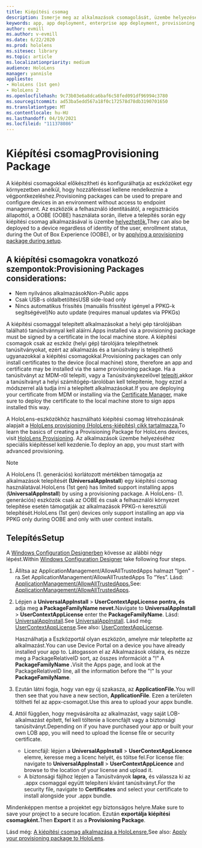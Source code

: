 ```yaml
---
title: Kiépítési csomag
description: Ismerje meg az alkalmazások csomagolását, üzembe helyezését, üzembe helyezését és üzembe helyezését HoloLens-eszközökhöz.
keywords: app, app deployment, enterprise app deployment, provisioning
author: evmill
ms.author: v-evmill
ms.date: 6/22/2020
ms.prod: hololens
ms.sitesec: library
ms.topic: article
ms.localizationpriority: medium
audience: HoloLens
manager: yannisle
appliesto:
- HoloLens (1st gen)
- HoloLens 2
ms.openlocfilehash: 9c73b03e6a8dca6baf6c58fed091df96994c3780
ms.sourcegitcommit: ad53ba5edd567a18f0c172578d78db3190701650
ms.translationtype: MT
ms.contentlocale: hu-HU
ms.lasthandoff: 04/19/2021
ms.locfileid: "111378086"
---
```

# <a name="provisioning-package"></a><span data-ttu-id="2c3fe-104">Kiépítési csomag</span><span class="sxs-lookup"><span data-stu-id="2c3fe-104">Provisioning Package</span></span>

<span data-ttu-id="2c3fe-105">A kiépítési csomagokkal előkészítheti és konfigurálhatja az eszközöket egy környezetben anélkül, hogy hozzáféréssel kellene rendelkeznie a végpontkezeléshez.</span><span class="sxs-lookup"><span data-stu-id="2c3fe-105">Provisioning packages can be used to prepare and configure devices in an environment without access to endpoint management.</span></span> <span data-ttu-id="2c3fe-106">Az eszközök a felhasználó identitásától, a regisztrációs állapottól, a OOBE (OOBE) használata során, illetve a telepítés során egy kiépítési csomag alkalmazásával is üzembe [helyezhetők.](https://docs.microsoft.com/hololens/hololens-provisioning##apply-a-provisioning-package-to-hololens-during-setup)</span><span class="sxs-lookup"><span data-stu-id="2c3fe-106">They can also be deployed to a device regardless of identity of the user, enrollment status, during the Out of Box Experience (OOBE), or by [applying a provisioning package during setup](https://docs.microsoft.com/hololens/hololens-provisioning##apply-a-provisioning-package-to-hololens-during-setup).</span></span>

## <a name="provisioning-packages-considerations"></a><span data-ttu-id="2c3fe-107">A kiépítési csomagokra vonatkozó szempontok:</span><span class="sxs-lookup"><span data-stu-id="2c3fe-107">Provisioning Packages considerations:</span></span>

* <span data-ttu-id="2c3fe-108">Nem nyilvános alkalmazások</span><span class="sxs-lookup"><span data-stu-id="2c3fe-108">Non-Public apps</span></span>
* <span data-ttu-id="2c3fe-109">Csak USB-s oldalbetöltés</span><span class="sxs-lookup"><span data-stu-id="2c3fe-109">USB side-load only</span></span>
* <span data-ttu-id="2c3fe-110">Nincs automatikus frissítés (manuális frissítést igényel a PPKG-k segítségével)</span><span class="sxs-lookup"><span data-stu-id="2c3fe-110">No auto update (requires manual updates via PPKGs)</span></span>

<span data-ttu-id="2c3fe-111">A kiépítési csomaggal telepített alkalmazásokat a helyi gép tárolójában található tanúsítvánnyal kell aláírni.</span><span class="sxs-lookup"><span data-stu-id="2c3fe-111">Apps installed via a provisioning package must be signed by a certificate in the local machine store.</span></span> <span data-ttu-id="2c3fe-112">A kiépítési csomagok csak az eszköz (helyi gép) tárolójára telepíthetnek tanúsítványokat, ezért az alkalmazás és a tanúsítvány is telepíthető ugyanazokkal a kiépítési csomagokkal.</span><span class="sxs-lookup"><span data-stu-id="2c3fe-112">Provisioning packages can only install certificates to the device (local machine) store, therefore an app and certificate may be installed via the same provisioning package.</span></span> <span data-ttu-id="2c3fe-113">Ha a tanúsítványt az MDM-ről telepíti, vagy a Tanúsítványkezelővel [telepíti,](certificate-manager.md)akkor a tanúsítványt a helyi számítógép-tárolóban kell telepítenie, hogy ezzel a módszerrel alá tudja írni a telepített alkalmazásokat.</span><span class="sxs-lookup"><span data-stu-id="2c3fe-113">If you are deploying your certificate from MDM or installing via the [Certificate Manager](certificate-manager.md), make sure to deploy the certificate to the local machine store to sign apps installed this way.</span></span>

<span data-ttu-id="2c3fe-114">A HoloLens-eszközökhöz használható kiépítési csomag létrehozásának alapjait a [HoloLens provisioning (HoloLens-kiépítés) cikk tartalmazza.](https://docs.microsoft.com/hololens/hololens-provisioning)</span><span class="sxs-lookup"><span data-stu-id="2c3fe-114">To learn the basics of creating a Provisioning Package for HoloLens devices, visit [HoloLens Provisioning](https://docs.microsoft.com/hololens/hololens-provisioning).</span></span> <span data-ttu-id="2c3fe-115">Az alkalmazások üzembe helyezéséhez speciális kiépítéssel kell kezdenie.</span><span class="sxs-lookup"><span data-stu-id="2c3fe-115">To deploy an app, you must start with advanced provisioning.</span></span>

> [!NOTE]
> <span data-ttu-id="2c3fe-116">A HoloLens (1. generációs) korlátozott mértékben támogatja az alkalmazások telepítését **(UniversalAppInstall**) egy kiépítési csomag használatával.</span><span class="sxs-lookup"><span data-stu-id="2c3fe-116">HoloLens (1st gen) has limited support installing apps (**UniversalAppInstall**) by using a provisioning package.</span></span> <span data-ttu-id="2c3fe-117">A HoloLens- (1. generációs) eszközök csak az OOBE és csak a felhasználói környezet telepítése esetén támogatják az alkalmazások PPKG-n keresztüli telepítését.</span><span class="sxs-lookup"><span data-stu-id="2c3fe-117">HoloLens (1st gen) devices only support installing an app via PPKG only during OOBE and only with user context installs.</span></span>

## <a name="setup"></a><span data-ttu-id="2c3fe-118">Telepítés</span><span class="sxs-lookup"><span data-stu-id="2c3fe-118">Setup</span></span>

<span data-ttu-id="2c3fe-119">A [Windows Configuration Designerben](https://www.microsoft.com/store/productId/9NBLGGH4TX22) kövesse az alábbi négy lépést.</span><span class="sxs-lookup"><span data-stu-id="2c3fe-119">Within [Windows Configuration Designer](https://www.microsoft.com/store/productId/9NBLGGH4TX22) take following four steps.</span></span>

1. <span data-ttu-id="2c3fe-120">Állítsa az ApplicationManagement/AllowAllTrustedApps halmazt "Igen" -ra.</span><span class="sxs-lookup"><span data-stu-id="2c3fe-120">Set ApplicationManagement/AllowAllTrustedApps To “Yes”.</span></span> <span data-ttu-id="2c3fe-121">Lásd: [ApplicationManagement/AllowAllTrustedApps.](https://docs.microsoft.com/windows/client-management/mdm/policy-csp-applicationmanagement#applicationmanagement-allowalltrustedapps)</span><span class="sxs-lookup"><span data-stu-id="2c3fe-121">See: [ApplicationManagement/AllowAllTrustedApps](https://docs.microsoft.com/windows/client-management/mdm/policy-csp-applicationmanagement#applicationmanagement-allowalltrustedapps).</span></span>

2. <span data-ttu-id="2c3fe-122">Lépjen a **UniversalAppInstall**  >  **UserContextAppLicense pontra, és** adja meg **a PackageFamilyName nevet.**</span><span class="sxs-lookup"><span data-stu-id="2c3fe-122">Navigate to **UniversalAppInstall** > **UserContextAppLicense** enter the **PackageFamilyName**.</span></span> <span data-ttu-id="2c3fe-123">Lásd: [UniversalAppInstall](https://docs.microsoft.com/windows/configuration/wcd/wcd-universalappinstall).</span><span class="sxs-lookup"><span data-stu-id="2c3fe-123">See [UniversalAppInstall](https://docs.microsoft.com/windows/configuration/wcd/wcd-universalappinstall).</span></span> <span data-ttu-id="2c3fe-124">Lásd még: [UserContextAppLicense](https://docs.microsoft.com/windows/configuration/wcd/wcd-universalappinstall#usercontextapplicense).</span><span class="sxs-lookup"><span data-stu-id="2c3fe-124">See also: [UserContextAppLicense](https://docs.microsoft.com/windows/configuration/wcd/wcd-universalappinstall#usercontextapplicense).</span></span>

   <span data-ttu-id="2c3fe-125">Használhatja a Eszközportál olyan eszközön, amelyre már telepítette az alkalmazást.</span><span class="sxs-lookup"><span data-stu-id="2c3fe-125">You can use Device Portal on a device you have already installed your app to.</span></span> <span data-ttu-id="2c3fe-126">Látogasson el az Alkalmazások oldalra, és nézze meg a PackageRelativeID sort, az összes információt a "!" A **PackageFamilyName .**</span><span class="sxs-lookup"><span data-stu-id="2c3fe-126">Visit the Apps page, and look at the PackageRelativeID line, all the information before the "!" Is your **PackageFamilyName**.</span></span>

3. <span data-ttu-id="2c3fe-127">Ezután látni fogja, hogy van egy új szakasza, az **ApplicationFile.**</span><span class="sxs-lookup"><span data-stu-id="2c3fe-127">You will then see that you have a new section, **ApplicationFile**.</span></span> <span data-ttu-id="2c3fe-128">Ezen a területen töltheti fel az appx-csomagot.</span><span class="sxs-lookup"><span data-stu-id="2c3fe-128">Use this area to upload your appx bundle.</span></span>

4. <span data-ttu-id="2c3fe-129">Attól függően, hogy megvásárolta az alkalmazást, vagy saját LOB-alkalmazást épített, fel kell töltenie a licencfájlt vagy a biztonsági tanúsítványt.</span><span class="sxs-lookup"><span data-stu-id="2c3fe-129">Depending on if you have purchased your app or built your own LOB app, you will need to upload the license file or security certificate.</span></span>

    - <span data-ttu-id="2c3fe-130">Licencfájl: lépjen a **UniversalAppInstall**  >  **UserContextAppLicence** elemre, keresse meg a licenc helyét, és töltse fel.</span><span class="sxs-lookup"><span data-stu-id="2c3fe-130">For license file: navigate to **UniversalAppInstall** > **UserContextAppLicence** and browse to the location of your license and upload it.</span></span>
    - <span data-ttu-id="2c3fe-131">A biztonsági fájlhoz lépjen a Tanúsítványok **lapra,** és válassza ki az .appx csomaggal együtt telepíteni kívánt tanúsítványt.</span><span class="sxs-lookup"><span data-stu-id="2c3fe-131">For the security file, navigate to **Certificates** and select your certificate to install alongside your .appx bundle.</span></span>

<span data-ttu-id="2c3fe-132">Mindenképpen mentse a projektet egy biztonságos helyre.</span><span class="sxs-lookup"><span data-stu-id="2c3fe-132">Make sure to save your project to a secure location.</span></span> <span data-ttu-id="2c3fe-133">Ezután **exportálja** **kiépítési csomagként.**</span><span class="sxs-lookup"><span data-stu-id="2c3fe-133">Then **Export** it as a **Provisioning Package**.</span></span>  

<span data-ttu-id="2c3fe-134">Lásd még: [A kiépítési csomag alkalmazása a HoloLensre.](https://docs.microsoft.com/hololens/hololens-provisioning#apply-a-provisioning-package-to-hololens-during-setup)</span><span class="sxs-lookup"><span data-stu-id="2c3fe-134">See also: [Apply your provisioning package to HoloLens](https://docs.microsoft.com/hololens/hololens-provisioning#apply-a-provisioning-package-to-hololens-during-setup).</span></span>
